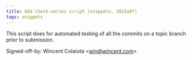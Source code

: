 ```yaml
---
title: Add check-series script (snippets, 2815a0f)
tags: snippets
---
```


This script does for automated testing of all the commits on a topic branch prior to submission.

Signed-off-by: Wincent Colaiuta &lt;win@wincent.com&gt;
